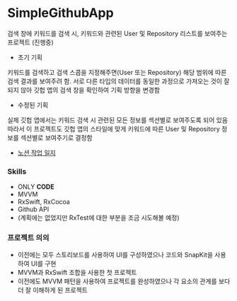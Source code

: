 # SimpleGithubApp

검색 창에 키워드를 검색 시, 키워드와 관련된 User 및 Repository 리스트를 보여주는 프로젝트 (진행중)

- 초기 기획

키워드를 검색하고 검색 스콥을 지정해주면(User 또는 Repository) 해당 범위에 따른 검색 결과를 보여주려 함.
서로 다른 타입의 데이터를 동일한 과정으로 가져오는 것이 잘 되지 않아 깃헙 앱의 검색 창을 확인하여 기획 방향을 변경함

- 수정된 기획

실제 깃헙 앱에서는 키워드 검색 시 관련된 모든 정보를 섹션별로 보여주도록 되어 있음
따라서 이 프로젝트도 깃헙 앱의 스타일에 맞게 키워드에 따른 User 및 Repository 정보를 섹션별로 보여주기로 결정함


- [노션 작업 일지](https://few-bat-a17.notion.site/1ff5ea153ca54bdeb42a839caa002002)


### Skills
- ONLY **CODE**
- MVVM
- RxSwift, RxCocoa
- Github API
- (계획에는 없었지만 RxTest에 대한 부분을 조금 시도해볼 예정) 

### 프로젝트 의의
- 이전에는 모두 스토리보드를 사용하여 UI를 구성하였으나 코드와 SnapKit을 사용하여 UI를 구현
- MVVM과 RxSwift 조합을 사용한 첫 프로젝트
- 이전에도 MVVM 패턴을 사용하여 프로젝트를 완성하였으나 각 요소의 관계를 보다 더 잘 이해하게 된 프로젝트
